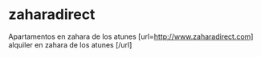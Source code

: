 # zaharadirect
Apartamentos en zahara de los atunes
[url=http://www.zaharadirect.com] alquiler en zahara de los atunes [/url]
